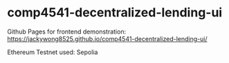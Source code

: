 # comp4541-decentralized-lending-ui

Github Pages for frontend demonstration: https://jackywong8525.github.io/comp4541-decentralized-lending-ui/

Ethereum Testnet used: Sepolia
